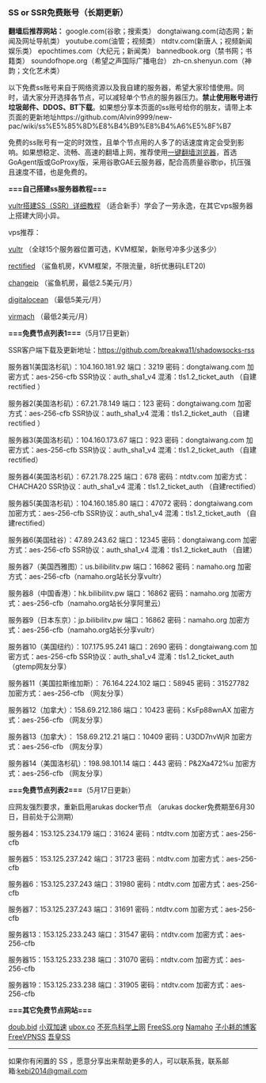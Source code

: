 ### SS or SSR免费账号（长期更新）

**翻墙后推荐网站：** google.com(谷歌；搜索类） dongtaiwang.com(动态网；新闻及网址导航类）  youtube.com(油管；视频类）  ntdtv.com(新唐人；视频新闻娱乐类）    epochtimes.com（大纪元；新闻类）   bannedbook.org（禁书网；书籍类）   soundofhope.org（希望之声国际广播电台）
    zh-cn.shenyun.com（神韵；文化艺术类）

以下免费ss账号来自于网络资源以及我自建的服务器，希望大家珍惜使用。同时，请大家分开选择各节点，可以减轻单个节点的服务器压力。**禁止使用账号进行垃圾邮件、DDOS、BT下载**。如果想分享本页面的ss账号给你的朋友，请带上本页面的更新地址https://github.com/Alvin9999/new-pac/wiki/ss%E5%85%8D%E8%B4%B9%E8%B4%A6%E5%8F%B7

免费的ss账号有一定的时效性，且单个节点用的人多了的话速度肯定会受到影响。如果想稳定、流畅、高速的翻墙上网，推荐使用[一键翻墙浏览器](https://github.com/Alvin9999/new-pac/wiki)，首选GoAgent版或GoProxy版，采用谷歌GAE云服务器，配合高质量谷歌ip，抗压强且速度不错，也是免费的。

**===自己搭建ss服务器教程===**

[vultr搭建SS（SSR）详细教程](https://github.com/Alvin9999/new-pac/wiki/%E8%87%AA%E5%BB%BAss%E6%9C%8D%E5%8A%A1%E5%99%A8%E6%95%99%E7%A8%8B) （适合新手）学会了一劳永逸，在其它vps服务器上搭建大同小异。

vps推荐：

[vultr](https://www.vultr.com/match) （全球15个服务器位置可选，KVM框架，新账号冲多少送多少） 

[rectified](https://secure.rectified.net/cart.php) （鲨鱼机房，KVM框架，不限流量，8折优惠码LET20)  

[changeip](https://www.changeip.com/accounts/cart.php?gid=9) （鲨鱼机房，最低2.5美元/月）

[digitalocean](https://www.digitalocean.com/) （最低5美元/月）

[virmach](https://billing.virmach.com/cart.php?gid=18) （最低2美元/月）


**===免费节点列表1===**（5月17日更新）

SSR客户端下载及更新地址：https://github.com/breakwa11/shadowsocks-rss

服务器1(美国洛杉矶）：104.160.181.92 端口：3219 密码：dongtaiwang.com 加密方式：aes-256-cfb  SSR协议：auth_sha1_v4  混淆：tls1.2_ticket_auth  （自建rectified ）

服务器2(美国洛杉矶）：67.21.78.149 端口：123 密码：dongtaiwang.com 加密方式：aes-256-cfb  SSR协议：auth_sha1_v4  混淆：tls1.2_ticket_auth  （自建rectified ）

服务器3(美国洛杉矶）：104.160.173.67  端口：923 密码：dongtaiwang.com 加密方式：aes-256-cfb    SSR协议：auth_sha1_v4  混淆：tls1.2_ticket_auth （自建rectified）

服务器4(美国洛杉矶）：67.21.78.225    端口：678 密码：ntdtv.com  加密方式：CHACHA20         SSR协议：auth_sha1_v4  混淆：tls1.2_ticket_auth 
（自建rectified）

服务器5(美国洛杉矶）：104.160.185.80  端口：47072  密码：dongtaiwang.com 加密方式：aes-256-cfb  SSR协议：auth_sha1_v4  混淆：tls1.2_ticket_auth （自建rectified）

服务器6(美国硅谷）：47.89.243.62  端口：12345  密码：dongtaiwang.com 加密方式：aes-256-cfb  SSR协议：auth_sha1_v4  混淆：tls1.2_ticket_auth （自建）

服务器7（美国西雅图）：us.bilibilitv.pw  端口：16862  密码：namaho.org  加密方式：aes-256-cfb（namaho.org站长分享vultr）

服务器8（中国香港）：hk.bilibilitv.pw  端口：16862  密码：namaho.org  加密方式：aes-256-cfb（namaho.org站长分享阿里云）

服务器9（日本东京）：jp.bilibilitv.pw  端口：16862  密码：namaho.org  加密方式：aes-256-cfb（namaho.org站长分享vultr）

服务器10（美国纽约）：107.175.95.241  端口：2690  密码：dongtaiwang.com 加密方式：aes-256-cfb SSR协议：auth_sha1_v4  混淆：tls1.2_ticket_auth （gtemp网友分享）

服务器11（美国拉斯维加斯）： 76.164.224.102 端口：58945 密码：31527782 加密方式：aes-256-cfb （网友分享）

服务器12（加拿大）：158.69.212.186  端口：10423  密码：KsFp88wnAX 加密方式：aes-256-cfb （网友分享）

服务器13（加拿大）： 158.69.212.21  端口：10409  密码：U3DD7nvWjR 加密方式：aes-256-cfb （网友分享）

服务器14（美国洛杉矶）：198.98.101.14  端口：443  密码：P&2Xa472%u 加密方式：aes-256-cfb （网友分享）

**===免费节点列表2===**（5月17日更新）

应网友强烈要求，重新启用arukas docker节点 （arukas docker免费期至6月30日，目前处于公测期）

服务器4：153.125.234.179  端口：31624 密码：ntdtv.com 加密方式：aes-256-cfb 

服务器5：153.125.237.242 端口：31723 密码：ntdtv.com 加密方式：aes-256-cfb 

服务器6：153.125.237.243 端口：31980 密码：ntdtv.com 加密方式：aes-256-cfb 

服务器7：153.125.237.243 端口：31691 密码：ntdtv.com 加密方式：aes-256-cfb 

服务器13：153.125.233.243 端口：31547 密码：ntdtv.com 加密方式：aes-256-cfb 

服务器15：153.125.233.238 端口：31070 密码：ntdtv.com 加密方式：aes-256-cfb 

服务器19：153.125.233.238 端口：31905 密码：ntdtv.com 加密方式：aes-256-cfb 


**===其它免费节点网站===**

[doub.bid](https://doub.bid/sszhfx/)   [小双加速](https://xsjs.yhyhd.org/free-ss) [ubox.co](https://www.vbox.co/)
 [不死鸟科学上网](http://yuweining.cn/leifeng/) [FreeSS.org](http://freess.org/)
 [Namaho](https://www.namaho.org) [子小耗的博客](https://it2you.xyz/?page_id=445)  [FreeVPNSS](https://get.freevpnss.me/#shadowsocks)  [吾皇SS](https://freessr.xyz/) 
***

如果你有闲置的 SS ，愿意分享出来帮助更多的人，可以联系我，联系邮箱:kebi2014@gmail.com 